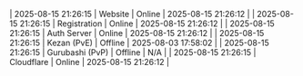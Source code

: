 | 2025-08-15 21:26:15 | Website | Online | 2025-08-15 21:26:12 |
| 2025-08-15 21:26:15 | Registration | Online | 2025-08-15 21:26:12 |
| 2025-08-15 21:26:15 | Auth Server | Online | 2025-08-15 21:26:12 |
| 2025-08-15 21:26:15 | Kezan (PvE) | Offline | 2025-08-03 17:58:02 |
| 2025-08-15 21:26:15 | Gurubashi (PvP) | Offline | N/A |
| 2025-08-15 21:26:15 | Cloudflare | Online | 2025-08-15 21:26:12 |
